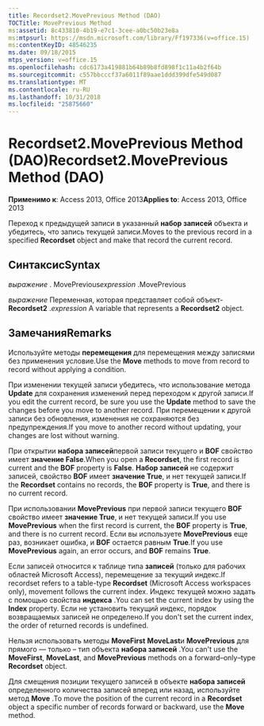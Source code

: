 ```yaml
---
title: Recordset2.MovePrevious Method (DAO)
TOCTitle: MovePrevious Method
ms:assetid: 8c433810-4b19-e7c1-3cee-a0bc50b23e8a
ms:mtpsurl: https://msdn.microsoft.com/library/Ff197336(v=office.15)
ms:contentKeyID: 48546235
ms.date: 09/18/2015
mtps_version: v=office.15
ms.openlocfilehash: cdc6173a419881b64b89b8fd898f1c11a4b2f64b
ms.sourcegitcommit: c557bbcccf37a6011f89aae1ddd399dfe549d087
ms.translationtype: MT
ms.contentlocale: ru-RU
ms.lasthandoff: 10/31/2018
ms.locfileid: "25875660"
---
```

# <a name="recordset2moveprevious-method-dao"></a><span data-ttu-id="46627-102">Recordset2.MovePrevious Method (DAO)</span><span class="sxs-lookup"><span data-stu-id="46627-102">Recordset2.MovePrevious Method (DAO)</span></span>


<span data-ttu-id="46627-103">**Применимо к**: Access 2013, Office 2013</span><span class="sxs-lookup"><span data-stu-id="46627-103">**Applies to**: Access 2013, Office 2013</span></span>

<span data-ttu-id="46627-104">Переход к предыдущей записи в указанный **набор записей** объекта и убедитесь, что запись текущей записи.</span><span class="sxs-lookup"><span data-stu-id="46627-104">Moves to the previous record in a specified **Recordset** object and make that record the current record.</span></span>

## <a name="syntax"></a><span data-ttu-id="46627-105">Синтаксис</span><span class="sxs-lookup"><span data-stu-id="46627-105">Syntax</span></span>

<span data-ttu-id="46627-106">*выражение* . MovePrevious</span><span class="sxs-lookup"><span data-stu-id="46627-106">*expression* .MovePrevious</span></span>

<span data-ttu-id="46627-107">*выражение* Переменная, которая представляет собой объект- **Recordset2** .</span><span class="sxs-lookup"><span data-stu-id="46627-107">*expression* A variable that represents a **Recordset2** object.</span></span>

## <a name="remarks"></a><span data-ttu-id="46627-108">Замечания</span><span class="sxs-lookup"><span data-stu-id="46627-108">Remarks</span></span>

<span data-ttu-id="46627-109">Используйте методы **перемещения** для перемещения между записями без применения условие.</span><span class="sxs-lookup"><span data-stu-id="46627-109">Use the **Move** methods to move from record to record without applying a condition.</span></span>

<span data-ttu-id="46627-110">При изменении текущей записи убедитесь, что использование метода **Update** для сохранения изменений перед переходом к другой записи.</span><span class="sxs-lookup"><span data-stu-id="46627-110">If you edit the current record, be sure you use the **Update** method to save the changes before you move to another record.</span></span> <span data-ttu-id="46627-111">При перемещении к другой записи без обновления, изменения не сохраняются без предупреждения.</span><span class="sxs-lookup"><span data-stu-id="46627-111">If you move to another record without updating, your changes are lost without warning.</span></span>

<span data-ttu-id="46627-112">При открытии **набора записей**первой записи текущего и **BOF** свойство имеет **значение False**.</span><span class="sxs-lookup"><span data-stu-id="46627-112">When you open a **Recordset**, the first record is current and the **BOF** property is **False**.</span></span> <span data-ttu-id="46627-113">**Набор записей** не содержит записей, свойство **BOF** имеет **значение True**, и нет текущей записи.</span><span class="sxs-lookup"><span data-stu-id="46627-113">If the **Recordset** contains no records, the **BOF** property is **True**, and there is no current record.</span></span>

<span data-ttu-id="46627-114">При использовании **MovePrevious** при первой записи текущего **BOF** свойство имеет **значение True**, и нет текущей записи.</span><span class="sxs-lookup"><span data-stu-id="46627-114">If you use **MovePrevious** when the first record is current, the **BOF** property is **True**, and there is no current record.</span></span> <span data-ttu-id="46627-115">Если вы используете **MovePrevious** еще раз, возникает ошибка, и **BOF** остается равным **True**.</span><span class="sxs-lookup"><span data-stu-id="46627-115">If you use **MovePrevious** again, an error occurs, and **BOF** remains **True**.</span></span>

<span data-ttu-id="46627-116">Если записей относится к таблице типа **записей** (только для рабочих областей Microsoft Access), перемещение за текущий индекс.</span><span class="sxs-lookup"><span data-stu-id="46627-116">If recordset refers to a table-type **Recordset** (Microsoft Access workspaces only), movement follows the current index.</span></span> <span data-ttu-id="46627-117">Индекс текущей можно задать с помощью свойства **индекса** .</span><span class="sxs-lookup"><span data-stu-id="46627-117">You can set the current index by using the **Index** property.</span></span> <span data-ttu-id="46627-118">Если не установить текущий индекс, порядок возвращаемых записей не определено.</span><span class="sxs-lookup"><span data-stu-id="46627-118">If you don't set the current index, the order of returned records is undefined.</span></span>

<span data-ttu-id="46627-119">Нельзя использовать методы **MoveFirst** **MoveLast**и **MovePrevious** для прямого — только – тип объекта **набора записей** .</span><span class="sxs-lookup"><span data-stu-id="46627-119">You can't use the **MoveFirst**, **MoveLast**, and **MovePrevious** methods on a forward–only–type **Recordset** object.</span></span>

<span data-ttu-id="46627-120">Для смещения позиции текущего записей в объекте **набора записей** определенного количества записей вперед или назад, используйте метод **Move** .</span><span class="sxs-lookup"><span data-stu-id="46627-120">To move the position of the current record in a **Recordset** object a specific number of records forward or backward, use the **Move** method.</span></span>

